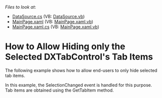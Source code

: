 <!-- default file list -->
*Files to look at*:

* [DataSource.cs](./CS/TabControl_AllowHideSelectedItem/DataSource.cs) (VB: [DataSource.vb](./VB/TabControl_AllowHideSelectedItem/DataSource.vb))
* [MainPage.xaml](./CS/TabControl_AllowHideSelectedItem/MainPage.xaml) (VB: [MainPage.xaml.vb](./VB/TabControl_AllowHideSelectedItem/MainPage.xaml.vb))
* [MainPage.xaml.cs](./CS/TabControl_AllowHideSelectedItem/MainPage.xaml.cs) (VB: [MainPage.xaml.vb](./VB/TabControl_AllowHideSelectedItem/MainPage.xaml.vb))
<!-- default file list end -->
# How to Allow Hiding only the Selected DXTabControl's Tab Items


<p>The following example shows how to allow end-users to only hide selected tab items.</p><p>In this example, the SelectionChanged event is handled for this purpose. Tab items are obtained using the GetTabItem method.</p>

<br/>


